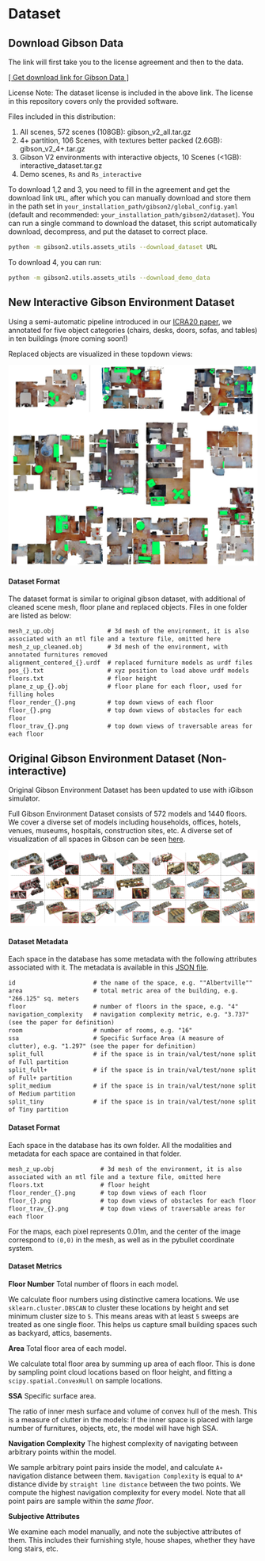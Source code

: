 Dataset
==========================================

Download Gibson Data
------------------------

The link will first take you to the license agreement and then to the data.

[[ Get download link for Gibson Data ]](https://goo.gl/forms/OxAQHbl1v97BJ3Sg1)  

License Note: The dataset license is included in the above link. The license in this repository covers only the provided software.

Files included in this distribution:

1. All scenes, 572 scenes (108GB): gibson_v2_all.tar.gz
2. 4+ partition, 106 Scenes, with textures better packed (2.6GB): gibson_v2_4+.tar.gz
3. Gibson V2 environments with interactive objects, 10 Scenes (<1GB): interactive_dataset.tar.gz
4. Demo scenes, `Rs` and `Rs_interactive`

To download 1,2 and 3, you need to fill in the agreement and get the download link `URL`, after which you can manually download and store them in the path set in `your_installation_path/gibson2/global_config.yaml` (default and recommended: `your_installation_path/gibson2/dataset`). You can run a single command to download the dataset, this script automatically download, decompress, and put the dataset to correct place.

```bash
python -m gibson2.utils.assets_utils --download_dataset URL
```

To download 4, you can run:

```bash
python -m gibson2.utils.assets_utils --download_demo_data
```

New Interactive Gibson Environment Dataset
--------------------------------------------------

Using a semi-automatic pipeline introduced in our [ICRA20 paper](https://ieeexplore.ieee.org/document/8954627), we annotated for five object categories (chairs, desks, doors, sofas, and tables) in ten buildings (more coming soon!)

Replaced objects are visualized in these topdown views:

![topdown.jpg](images/topdown.jpg)

#### Dataset Format

The dataset format is similar to original gibson dataset, with additional of cleaned scene mesh, floor plane and replaced objects. Files in one folder are listed as below:

```
mesh_z_up.obj               # 3d mesh of the environment, it is also associated with an mtl file and a texture file, omitted here
mesh_z_up_cleaned.obj       # 3d mesh of the environment, with annotated furnitures removed
alignment_centered_{}.urdf  # replaced furniture models as urdf files
pos_{}.txt                  # xyz position to load above urdf models
floors.txt                  # floor height
plane_z_up_{}.obj           # floor plane for each floor, used for filling holes
floor_render_{}.png         # top down views of each floor
floor_{}.png                # top down views of obstacles for each floor
floor_trav_{}.png           # top down views of traversable areas for each floor  
```

Original Gibson Environment Dataset (Non-interactive)
-------------------------------------------------------

Original Gibson Environment Dataset has been updated to use with iGibson simulator.

Full Gibson Environment Dataset consists of 572 models and 1440 floors. We cover a diverse set of models including households, offices, hotels, venues, museums, hospitals, construction sites, etc. A diverse set of visualization of all spaces in Gibson can be seen [here](http://gibsonenv.stanford.edu/database/).
 

![spaces.png](images/spaces.png)


#### Dataset Metadata

Each space in the database has some metadata with the following attributes associated with it. The metadata is available in this [JSON file](https://raw.githubusercontent.com/StanfordVL/GibsonEnv/master/gibson/data/data.json). 
```
id                      # the name of the space, e.g. ""Albertville""
area                    # total metric area of the building, e.g. "266.125" sq. meters
floor                   # number of floors in the space, e.g. "4"
navigation_complexity   # navigation complexity metric, e.g. "3.737" (see the paper for definition)
room                    # number of rooms, e.g. "16"
ssa                     # Specific Surface Area (A measure of clutter), e.g. "1.297" (see the paper for definition)
split_full              # if the space is in train/val/test/none split of Full partition 
split_full+             # if the space is in train/val/test/none split of Full+ partition 
split_medium            # if the space is in train/val/test/none split of Medium partition 
split_tiny              # if the space is in train/val/test/none split of Tiny partition 
```

#### Dataset Format

Each space in the database has its own folder. All the modalities and metadata for each space are contained in that folder. 
```
mesh_z_up.obj             # 3d mesh of the environment, it is also associated with an mtl file and a texture file, omitted here
floors.txt                # floor height
floor_render_{}.png       # top down views of each floor
floor_{}.png              # top down views of obstacles for each floor
floor_trav_{}.png         # top down views of traversable areas for each floor  
```

For the maps, each pixel represents 0.01m, and the center of the image correspond to `(0,0)` in the mesh, as well as in the pybullet coordinate system. 

#### Dataset Metrics


**Floor Number** Total number of floors in each model.

We calculate floor numbers using distinctive camera locations. We use `sklearn.cluster.DBSCAN` to cluster these locations by height and set minimum cluster size to `5`. This means areas with at least `5` sweeps are treated as one single floor. This helps us capture small building spaces such as backyard, attics, basements.

**Area** Total floor area of each model.

We calculate total floor area by summing up area of each floor. This is done by sampling point cloud locations based on floor height, and fitting a `scipy.spatial.ConvexHull` on sample locations.

**SSA** Specific surface area. 

The ratio of inner mesh surface and volume of convex hull of the mesh. This is a measure of clutter in the models: if the inner space is placed with large number of furnitures, objects, etc, the model will have high SSA. 

**Navigation Complexity** The highest complexity of navigating between arbitrary points within the model.

We sample arbitrary point pairs inside the model, and calculate `A∗` navigation distance between them. `Navigation Complexity` is equal to `A*` distance divide by `straight line distance` between the two points. We compute the highest navigation complexity for every model. Note that all point pairs are sample within the *same floor*.

**Subjective Attributes**

We examine each model manually, and note the subjective attributes of them. This includes their furnishing style, house shapes, whether they have long stairs, etc.

